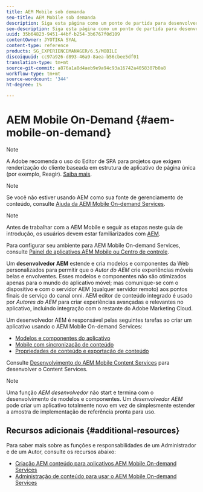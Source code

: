 ```yaml
---
title: AEM Mobile sob demanda
seo-title: AEM Mobile sob demanda
description: Siga esta página como um ponto de partida para desenvolver aplicativos de serviços sob demanda com AEM (Adobe Experience Manager). A página aborda os tópicos relevantes para um desenvolvedor de um aplicativo.
seo-description: Siga esta página como um ponto de partida para desenvolver aplicativos de serviços sob demanda com AEM (Adobe Experience Manager). A página aborda os tópicos relevantes para um desenvolvedor de um aplicativo.
uuid: 35b64823-9451-44bf-b254-3b6767f0d109
contentOwner: JYOTIKA SYAL
content-type: reference
products: SG_EXPERIENCEMANAGER/6.5/MOBILE
discoiquuid: cc97a926-d893-46a9-8aea-b56cbee5df01
translation-type: tm+mt
source-git-commit: a876a1a8d4aeb9e9a94c93a16742a4058307b0a8
workflow-type: tm+mt
source-wordcount: '344'
ht-degree: 1%

---
```



# AEM Mobile On-Demand {#aem-mobile-on-demand}

>[!NOTE]
>
>A Adobe recomenda o uso do Editor de SPA para projetos que exigem renderização do cliente baseada em estrutura de aplicativo de página única (por exemplo, Reagir). [Saiba mais](/help/sites-developing/spa-overview.md).

>[!NOTE]
>
>Se você não estiver usando AEM como sua fonte de gerenciamento de conteúdo, consulte [Ajuda da AEM Mobile On-demand Services](https://helpx.adobe.com/digital-publishing-solution/topics.html).

>[!NOTE]
>
>Antes de trabalhar com a AEM Mobile e seguir as etapas neste guia de introdução, os usuários devem estar familiarizados com [AEM](/help/sites-deploying/deploy.md).
>
>Para configurar seu ambiente para AEM Mobile On-demand Services, consulte [Painel de aplicativos AEM Mobile ou Centro de controle](/help/mobile/mobile-apps-ondemand-application-dashboard.md).

Um **desenvolvedor AEM** estende e cria modelos e componentes da Web personalizados para permitir que o *Autor do AEM* crie experiências móveis belas e envolventes. Esses modelos e componentes não são otimizados apenas para o mundo do aplicativo móvel; mas comunique-se com o dispositivo e com o servidor AEM (qualquer servidor remoto) aos pontos finais de serviço do canal onni. AEM editor de conteúdo integrado é usado por *Autores do AEM* para criar experiências avançadas e relevantes no aplicativo, incluindo integração com o restante do Adobe Marketing Cloud.

Um desenvolvedor AEM é responsável pelas seguintes tarefas ao criar um aplicativo usando o AEM Mobile On-demand Services:

* [Modelos e componentes do aplicativo](/help/mobile/app-templates-and-components1.md)
* [Mobile com sincronização de conteúdo](/help/mobile/mobile-ondemand-contentsync.md)
* [Propriedades de conteúdo e exportação de conteúdo](/help/mobile/on-demand-content-properties-exporting.md)

Consulte [Desenvolvimento do AEM Mobile Content Services](/help/mobile/developing-content-services.md) para desenvolver o Content Services.

>[!NOTE]
>
>Uma função *AEM desenvolvedor* não start e termina com o desenvolvimento de modelos e componentes. Um *desenvolvedor AEM* pode criar um aplicativo totalmente novo em vez de simplesmente estender a amostra de implementação de referência pronta para uso.

## Recursos adicionais {#additional-resources}

Para saber mais sobre as funções e responsabilidades de um Administrador e de um Autor, consulte os recursos abaixo:

* [Criação AEM conteúdo para aplicativos AEM Mobile On-demand Services](/help/mobile/mobile-apps-ondemand.md)
* [Administração de conteúdo para usar o AEM Mobile On-demand Services](/help/mobile/aem-mobile.md)

